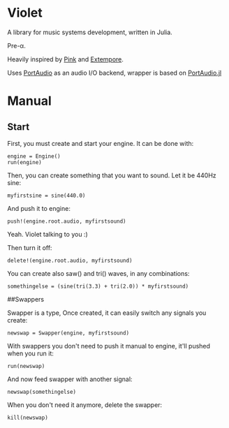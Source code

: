 # Violet

A library for music systems development, written in Julia.

Pre-α.

Heavily inspired by [Pink](https://github.com/kunstmusik/pink) and [Extempore](https://github.com/digego/extempore).

Uses [PortAudio](http://portaudio.com/) as an audio I/O backend, wrapper is based on [PortAudio.jl](https://github.com/seebk/PortAudio.jl)

# Manual

## Start

First, you must create and start your engine. It can be done with:
```
engine = Engine()
run(engine)
```

Then, you can create something that you want to sound. Let it be 440Hz sine:
```
myfirstsine = sine(440.0)
```

And push it to engine:
```
push!(engine.root.audio, myfirstsound)
```

Yeah. Violet talking to you :)

Then turn it off:
```
delete!(engine.root.audio, myfirstsound)
```

You can create also saw() and tri() waves, in any combinations:
```
somethingelse = (sine(tri(3.3) + tri(2.0)) * myfirstsound)
```

##Swappers

Swapper is a type, Once created, it can easily switch any signals you create:
```
newswap = Swapper(engine, myfirstsound)
```

With swappers you don't need to push it manual to engine, it'll pushed when you run it:
```
run(newswap)
```

And now feed swapper with another signal:
```
newswap(somethingelse)
```

When you don't need it anymore, delete the swapper:
```
kill(newswap)
```

